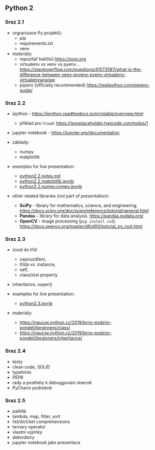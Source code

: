 ## Python 2


### Sraz 2.1
- orgranizace Py projektů:
  - pip
  - requirements.txt
  - venv
- materiály:
  - repozitář balíčků https://pypi.org
  - virtualenv vs venv vs pyenv... https://stackoverflow.com/questions/41573587/what-is-the-difference-between-venv-pyvenv-pyenv-virtualenv-virtualenvwrappe
  - pipenv (officially recommended) https://realpython.com/pipenv-guide/


### Sraz 2.2
- ipython - https://ipython.readthedocs.io/en/stable/overview.html
  - příklad pro `%load`: https://jsonplaceholder.typicode.com/todos/1
- jupyter notebook - https://jupyter.org/documentation
- základy:
  - numpy
  - matplotlib

- examples for live presentation:
  - [python2.2.notes.md](python2.2.notes.md)
  - [python2.2.matplotlib.ipynb](python2.2.matplotlib.ipynb)
  - [python2.2.numpy.sympy.ipynb](python2.2.numpy.sympy.ipynb)

- other related libraries (not part of presentation):
  - **SciPy** - library for mathematics, science, and engineering. https://docs.scipy.org/doc/scipy/reference/tutorial/general.html
  - **Pandas** - library for data analysis. https://pandas.pydata.org/
  - **OpenCV** - image processing (`pip install cv2`). https://docs.opencv.org/master/d6/d00/tutorial_py_root.html

### Sraz 2.3
- úvod do tříd
  - zapouzdření,
  - třída vs. instance,
  - self,
  - class/inst property
- inheritance, super()

- examples for live presentation:
  - [python2.3.ipynb](python2.3.ipynb)

- materiály:
  - https://naucse.python.cz/2019/brno-podzim-pondeli/beginners/class/
  - https://naucse.python.cz/2019/brno-podzim-pondeli/beginners/inheritance/

### Sraz 2.4
- testy
- clean code, SOLID
- typehints
- PEP8
- rady a postřehy k debuggování obecně
- PyCharm podrobně

### Sraz 2.5
- pathlib
- lambda, map, filter, sort
- list/dict/set comprehensions
- ternary operator
- vlastní výjimky
- dekorátory
- jupyter notebook jako prezentace
